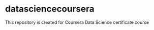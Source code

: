 datasciencecoursera
===================

This repository is created for Coursera Data Science certificate course
